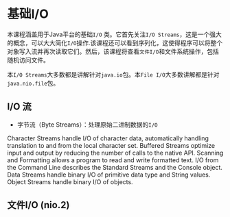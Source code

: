 # 基础I/O

本课程涵盖用于Java平台的基础`I/O` 类。它首先关注`I/O Streams`，这是一个强大的概念，可以大大简化`I/O`操作.该课程还可以看到序列化，这使得程序可以将整个对象写入流并再次读取它们。然后，该课程将查看`文件I/O`和文件系统操作，包括随机访问文件。

本`I/O Streams`大多数都是讲解针对`java.io`包。本`File I/O`大多数讲解都是针对`java.nio.file`包。

## I/O 流

* 字节流（Byte Streams）：处理原始二进制数据的`I/O`


Character Streams handle I/O of character data, automatically handling translation to and from the local character set.
Buffered Streams optimize input and output by reducing the number of calls to the native API.
Scanning and Formatting allows a program to read and write formatted text.
I/O from the Command Line describes the Standard Streams and the Console object.
Data Streams handle binary I/O of primitive data type and String values.
Object Streams handle binary I/O of objects.

## 文件I/O (nio.2)